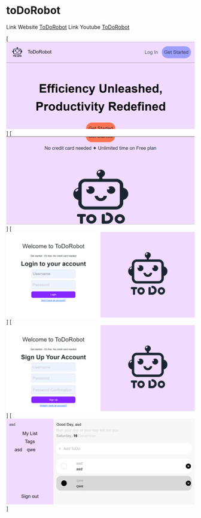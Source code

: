 # toDoRobot

Link Website
[ToDoRobot](http://todorobot.infinityfreeapp.com/index.php)
Link Youtube
[ToDoRobot](https://youtu.be/nYnxFtCQ-D8?si=UTkERHidSlm1fbP-)

[![page1](src/img/page1-1.png "")]
[![page1](src/img/page1-2.png "")]
[![page1](src/img/page2.png "")]
[![page1](src/img/page3.png "")]
[![page1](src/img/Screenshot%202023-12-22%20234459.png "")]